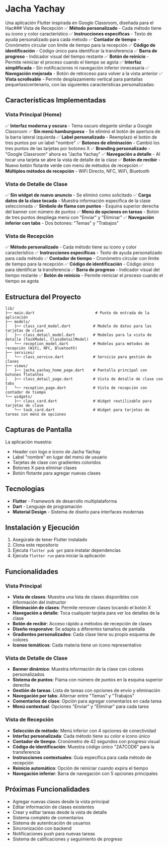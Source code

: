 # Jacha Yachay

Una aplicación Flutter inspirada en Google Classroom, diseñada para el Hac### Vista de Recepción
✅ **Método personalizado** - Cada método tiene su icono y color característico
✅ **Instrucciones específicas** - Texto de ayuda personalizado para cada método
✅ **Contador de tiempo** - Cronómetro circular con límite de tiempo para la recepción
✅ **Código de identificación** - Código único para identificar la transferencia
✅ **Barra de progreso** - Indicador visual del tiempo restante
✅ **Botón de reinicio** - Permite reiniciar el proceso cuando el tiempo se agota
✅ **Interfaz simplificada** - Sin notificaciones ni navegación inferior innecesaria
✅ **Navegación mejorada** - Botón de retroceso para volver a la vista anterior
✅ **Vista scrolleable** - Permite desplazamiento vertical para pantallas pequeñasicentenario, con las siguientes características personalizadas:

## Características Implementadas

### Vista Principal (Home)
✅ **Interfaz moderna y oscura** - Tema oscuro elegante similar a Google Classroom
✅ **Sin menú hamburguesa** - Se eliminó el botón de apertura de la barra lateral izquierda
✅ **Label personalizado** - Reemplazó el botón de tres puntos por un label "nombre"
✅ **Botones de eliminación** - Cambió los tres puntos de las tarjetas por botones X
✅ **Branding personalizado** - "Google Classroom" ahora es "Jacha Yachay"
✅ **Navegación a detalle** - Al tocar una tarjeta se abre la vista de detalle de la clase
✅ **Botón de recibir** - Nuevo botón flotante verde con menú de métodos de recepción
✅ **Múltiples métodos de recepción** - WiFi Directo, NFC, WiFi, Bluetooth

### Vista de Detalle de Clase
✅ **Sin widget de nuevo anuncio** - Se eliminó como solicitado
✅ **Carga datos de la clase tocada** - Muestra información específica de la clase seleccionada
✅ **Símbolo de flama con puntos** - Esquina superior derecha del banner con número de puntos
✅ **Menú de opciones en tareas** - Botón de tres puntos despliega menú con "Enviar" y "Eliminar"
✅ **Navegación inferior con tabs** - Dos botones: "Temas" y "Trabajos"

### Vista de Recepción
✅ **Método personalizado** - Cada método tiene su icono y color característico
✅ **Instrucciones específicas** - Texto de ayuda personalizado para cada método
✅ **Contador de tiempo** - Cronómetro circular con límite de tiempo para la recepción
✅ **Código de identificación** - Código único para identificar la transferencia
✅ **Barra de progreso** - Indicador visual del tiempo restante
✅ **Botón de reinicio** - Permite reiniciar el proceso cuando el tiempo se agota

## Estructura del Proyecto

```
lib/
├── main.dart                           # Punto de entrada de la aplicación
├── models/
│   ├── class_card_model.dart          # Modelo de datos para las tarjetas de clase
│   ├── class_detail_model.dart        # Modelos para la vista de detalle (TaskModel, ClassDetailModel)
│   └── reception_model.dart           # Modelos para métodos de recepción (WiFi, NFC, Bluetooth)
├── services/
│   └── class_service.dart             # Servicio para gestión de clases
├── views/
│   ├── jacha_yachay_home_page.dart    # Pantalla principal con botones flotantes
│   ├── class_detail_page.dart         # Vista de detalle de clase con tabs
│   └── reception_page.dart            # Vista de recepción con contador de tiempo
└── widgets/
    ├── class_card.dart                # Widget reutilizable para tarjetas de clase
    └── task_card.dart                 # Widget para tarjetas de tareas con menú de opciones
```

## Capturas de Pantalla

La aplicación muestra:
- Header con logo e icono de Jacha Yachay
- Label "nombre" en lugar del menú de usuario
- Tarjetas de clase con gradientes coloridos
- Botones X para eliminar clases
- Botón flotante para agregar nuevas clases

## Tecnologías

- **Flutter** - Framework de desarrollo multiplataforma
- **Dart** - Lenguaje de programación
- **Material Design** - Sistema de diseño para interfaces modernas

## Instalación y Ejecución

1. Asegúrate de tener Flutter instalado
2. Clona este repositorio
3. Ejecuta `flutter pub get` para instalar dependencias
4. Ejecuta `flutter run` para iniciar la aplicación

## Funcionalidades

### Vista Principal
- **Vista de clases**: Muestra una lista de clases disponibles con información del instructor
- **Eliminación de clases**: Permite remover clases tocando el botón X
- **Navegación a detalle**: Toca cualquier tarjeta para ver los detalles de la clase
- **Botón de recibir**: Acceso rápido a métodos de recepción de clases
- **Diseño responsive**: Se adapta a diferentes tamaños de pantalla
- **Gradientes personalizados**: Cada clase tiene su propio esquema de colores
- **Iconos temáticos**: Cada materia tiene un icono representativo

### Vista de Detalle de Clase
- **Banner dinámico**: Muestra información de la clase con colores personalizados
- **Sistema de puntos**: Flama con número de puntos en la esquina superior derecha
- **Gestión de tareas**: Lista de tareas con opciones de envío y eliminación
- **Navegación por tabs**: Alternar entre "Temas" y "Trabajos"
- **Comentarios de clase**: Opción para agregar comentarios en cada tarea
- **Menú contextual**: Opciones "Enviar" y "Eliminar" para cada tarea

### Vista de Recepción
- **Selección de método**: Menú inferior con 4 opciones de conectividad
- **Interfaz personalizada**: Cada método tiene su color e icono único
- **Contador de tiempo**: Cronómetro de 42 segundos con progreso visual
- **Código de identificación**: Muestra código único "2A7COD6" para la transferencia
- **Instrucciones contextuales**: Guía específica para cada método de recepción
- **Reinicio automático**: Opción de reiniciar cuando expira el tiempo
- **Navegación inferior**: Barra de navegación con 5 opciones principales

## Próximas Funcionalidades

- Agregar nuevas clases desde la vista principal
- Editar información de clases existentes
- Crear y editar tareas desde la vista de detalle
- Sistema completo de comentarios
- Sistema de autenticación de usuarios
- Sincronización con backend
- Notificaciones push para nuevas tareas
- Sistema de calificaciones y seguimiento de progreso
